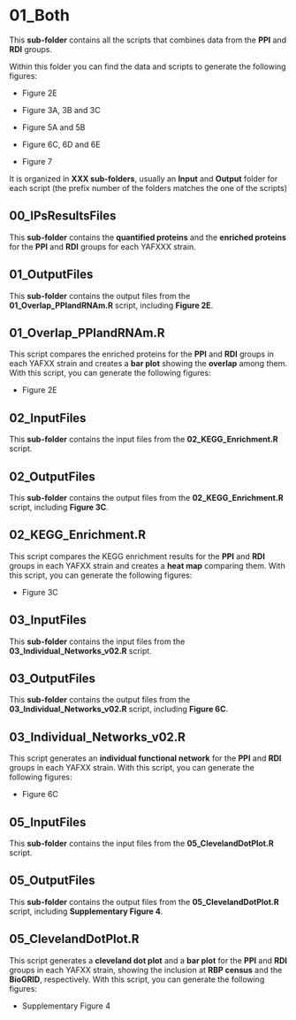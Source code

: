 # 01_Both

This **sub-folder** contains all the scripts that combines data from the **PPI** and **RDI** groups. 

Within this folder you can find the data and scripts to generate the following figures:

- Figure 2E

- Figure 3A, 3B and 3C

- Figure 5A and 5B

- Figure 6C, 6D and 6E

- Figure 7

It is organized in **XXX sub-folders**, usually an **Input** and **Output** folder for each script (the prefix number of the folders matches the one of the scripts)

## 00_IPsResultsFiles

This **sub-folder** contains the **quantified proteins** and the **enriched proteins** for the **PPI** and **RDI** groups for each YAFXXX strain.

## 01_OutputFiles

This **sub-folder** contains the output files from the **01_Overlap_PPIandRNAm.R** script, including **Figure 2E**.

## 01_Overlap_PPIandRNAm.R

This script compares the enriched proteins for the **PPI** and **RDI** groups in each YAFXX strain and creates a **bar plot** showing the **overlap** among them. With this script, you can generate the following figures:

- Figure 2E

## 02_InputFiles

This **sub-folder** contains the input files from the **02_KEGG_Enrichment.R** script.

## 02_OutputFiles

This **sub-folder** contains the output files from the **02_KEGG_Enrichment.R** script, including **Figure 3C**.

## 02_KEGG_Enrichment.R

This script compares the KEGG enrichment results for the  **PPI** and **RDI** groups in each YAFXX strain and creates a **heat map** comparing them. With this script, you can generate the following figures:

- Figure 3C

## 03_InputFiles

This **sub-folder** contains the input files from the **03_Individual_Networks_v02.R** script.

## 03_OutputFiles

This **sub-folder** contains the output files from the **03_Individual_Networks_v02.R** script, including **Figure 6C**.

## 03_Individual_Networks_v02.R

This script generates an **individual functional network** for the  **PPI** and **RDI** groups in each YAFXX strain. With this script, you can generate the following figures:

- Figure 6C

## 05_InputFiles

This **sub-folder** contains the input files from the **05_ClevelandDotPlot.R** script.

## 05_OutputFiles

This **sub-folder** contains the output files from the **05_ClevelandDotPlot.R** script, including **Supplementary Figure 4**.

## 05_ClevelandDotPlot.R

This script generates a **cleveland dot plot** and a **bar plot** for the  **PPI** and **RDI** groups in each YAFXX strain, showing the inclusion at **RBP census** and the **BioGRID**, respectively. With this script, you can generate the following figures:

- Supplementary Figure 4